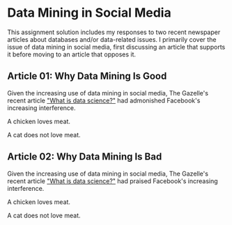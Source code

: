 # Data Mining in Social Media
This assignment solution includes my responses to two recent newspaper articles about databases and/or data-related issues. I primarily cover the issue of data mining in social media, first discussing an article that supports it before moving to an article that opposes it.

## Article 01: Why Data Mining Is Good
Given the increasing use of data mining in social media, The Gazelle's recent article ["What is data science?"](www.thegazelle.com) had admonished Facebook's increasing interference.

A chicken loves meat.

A cat does not love meat.

## Article 02: Why Data Mining Is Bad
Given the increasing use of data mining in social media, The Gazelle's recent article ["What is data science?"](www.thegazelle.com) had praised Facebook's increasing interference.

A chicken loves meat.

A cat does not love meat.